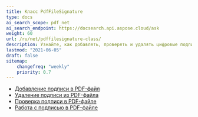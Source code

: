 ```yaml
---
title: Класс PdfFileSignature
type: docs
ai_search_scope: pdf_net
ai_search_endpoint: https://docsearch.api.aspose.cloud/ask
weight: 60
url: /ru/net/pdffilesignature-class/
description: Узнайте, как добавлять, проверять и удалять цифровые подписи из PDF-документов в .NET с помощью класса PDFFileSignature от Aspose.PDF.
lastmod: "2021-06-05"
draft: false
sitemap:
    changefreq: "weekly"
    priority: 0.7
---
```

- [Добавление подписи в PDF-файл](/pdf/ru/net/add-signature-in-pdf/)
- [Удаление подписи из PDF-файла](/pdf/ru/net/remove-signature-from-pdf/)
- [Проверка подписи в PDF-файле](/pdf/ru/net/verify-signature-in-pdf/)
- [Работа с подписью в PDF-файле](/pdf/ru/net/add-signature-in-pdf/)